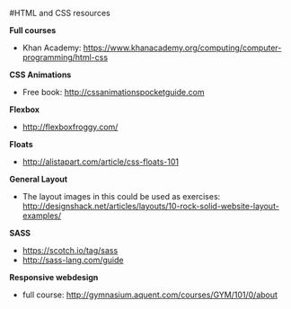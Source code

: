 #HTML and CSS resources



**Full courses**
* Khan Academy: https://www.khanacademy.org/computing/computer-programming/html-css


**CSS Animations**
* Free book: http://cssanimationspocketguide.com


**Flexbox**

* http://flexboxfroggy.com/


**Floats**

* http://alistapart.com/article/css-floats-101


**General Layout**

* The layout images in this could be used as exercises: http://designshack.net/articles/layouts/10-rock-solid-website-layout-examples/


**SASS**

* https://scotch.io/tag/sass
* http://sass-lang.com/guide


**Responsive webdesign**
* full course: http://gymnasium.aquent.com/courses/GYM/101/0/about
